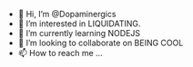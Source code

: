- 👋 Hi, I’m @Dopaminergics
- 👀 I’m interested in LIQUIDATING.
- 🌱 I’m currently learning NODEJS
- 💞️ I’m looking to collaborate on BEING COOL
- 📫 How to reach me ...

<!---
Dopaminergics/Dopaminergics is a ✨ special ✨ repository because its `README.md` (this file) appears on your GitHub profile.
You can click the Preview link to take a look at your changes.
--->
